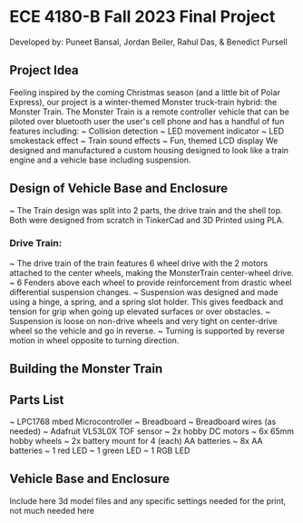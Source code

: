 # ECE 4180-B Fall 2023 Final Project
Developed by:
Puneet Bansal,
Jordan Beiler,
Rahul Das, &
Benedict Pursell 

## Project Idea
Feeling inspired by the coming Christmas season (and a little bit of Polar Express), our project is a winter-themed Monster truck-train hybrid: the Monster Train. The Monster Train is a remote controller vehicle that can be piloted over bluetooth user the user's cell phone and has a handful of fun features including:
~ Collision detection
~ LED movement indicator
~ LED smokestack effect
~ Train sound effects
~ Fun, themed LCD display
We designed and manufactured a custom housing designed to look like a train engine and a vehicle base including suspension.

## Design of Vehicle Base and Enclosure
~ The Train design was split into 2 parts, the drive train and the shell top. Both were designed from scratch in TinkerCad and 3D Printed using PLA.
### Drive Train:
~ The drive train of the train features 6 wheel drive with the 2 motors attached to the center wheels, making the MonsterTrain center-wheel drive.
~ 6 Fenders above each wheel to provide reinforcement from drastic wheel differential suspension changes.
~ Suspension was designed and made using a hinge, a spring, and a spring slot holder. This gives feedback and tension for grip when going up elevated surfaces or over obstacles.
~ Suspension is loose on non-drive wheels and very tight on center-drive wheel so the vehicle and go in reverse.
~ Turning is supported by reverse motion in wheel opposite to turning direction.

## Building the Monster Train
## Parts List
~ LPC1768 mbed Microcontroller
~ Breadboard
~ Breadboard wires (as needed)
~ Adafruit VL53L0X TOF sensor
~ 2x hobby DC motors
~ 6x 65mm hobby wheels
~ 2x battery mount for 4 (each) AA batteries
~ 8x AA batteries
~ 1 red LED
~ 1 green LED
~ 1 RGB LED

## Vehicle Base and Enclosure
Include here 3d model files and any specific settings needed for the print, not much needed here
